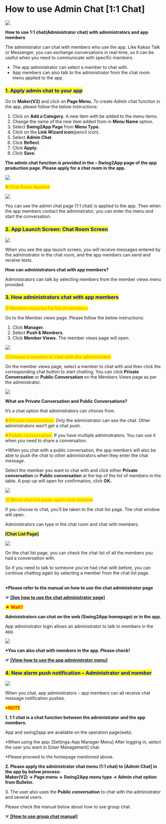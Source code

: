 # How to use Admin Chat \[1:1 Chat]

![](https://support.swing2app.com/wp-content/uploads/2018/10/Admin-chat.png)

**How to use 1:1 chat(Administrator chat) with administrators and app members**

The administrator can chat with members who use the app. Like Kakao Talk or Messenger, you can exchange conversations in real-time, so it can be useful when you need to communicate with specific members.

* The app administrator can select a member to chat with.
* App members can also talk to the administrator from the chat room menu applied to the app.

### <mark style="color:blue;">**1. Apply admin chat to your app**</mark>

Go to **Maker(V2)** and click on **Page Menu.** To create Admin chat function in the app, please follow the below instructions:

1. Click on **Add a Category.** A new item with be added to the menu items.
2. Change the name of the new item added from in **Menu Name** option.
3. Select **Swing2App Page** from **Menu Type.**
4. Click on the **Link Wizard icon**(pencil icon).
5. Select **Admin Chat**.
6. Click **Reflect**.
7. Click **Apply.**
8. Click **Save**.

**The admin chat function is provided in the – Swing2App page of the app production page. Please apply for a chat room in the app.**

![](https://support.swing2app.com/wp-content/uploads/2019/06/Admin\_Chat\_up.png)

<mark style="color:orange;">**▶Chat Room Applied**</mark>

![](https://support.swing2app.com/wp-content/uploads/2018/10/Screenshot-2020-04-14-at-01.51.01.png)

You can see the admin chat page (1:1 chat) is applied to the app. Then when the app members contact the administrator, you can enter the menu and start the conversation.

### <mark style="color:blue;">**2. App Launch Screen: Chat Room Screen**</mark>

![](https://support.swing2app.com/wp-content/uploads/2018/10/menu\_3-copy.png)

When you see the app launch screen, you will receive messages entered by the administrator in the chat room, and the app members can send and receive texts.

**How can administrators chat with app members?**

Administrators can talk by selecting members from the member views menu provided.

### <mark style="color:blue;">**3. How administrators chat with app members**</mark>

<mark style="color:orange;">**1) Member inquiries for list of members**</mark>

Go to the Member views page. Please follow the below instructions:

1. Click **Manager.**
2. Select **Push & Members.**
3. Click **Member Views.** The member views page will open.

![](https://support.swing2app.com/wp-content/uploads/2018/10/w-1.png)

<mark style="color:orange;">**2)Choose a member to chat with the administrator**</mark>

On the member views page, select a member to chat with and then click the corresponding chat button to start chatting. You can click **Private Conversation** or **Public Conversation** on the Members Views page as per the administrator.

![](https://support.swing2app.com/wp-content/uploads/2018/10/e.png)

**What are Private Conversation and Public Conversations?**

It’s a chat option that administrators can choose from.

<mark style="color:orange;">**▶Private conversation:**</mark> Only the administrator can see the chat. Other administrators won’t get a chat push.

<mark style="color:orange;">**▶Public conversation:**</mark> If you have multiple administrators. You can use it when you need to share a conversation.

\*When you chat with a public conversation, the app members will also be able to push the chat to other administrators when they enter the chat message.

Select the member you want to chat with and click either **Private conversation** or **Public conversation** at the top of the list of members in the table. A pop-up will open for confirmation, click **OK.**

![](https://support.swing2app.com/wp-content/uploads/2018/10/r.png)

<mark style="color:orange;">**3) Move chat list page: open chat window**</mark>

If you choose to chat, you’ll be taken to the chat list page. The chat window will open.

Administrators can type in the chat room and chat with members.

<mark style="color:blue;">**\[Chat List Page]**</mark>

![](https://support.swing2app.com/wp-content/uploads/2018/10/chatlist2.png)

On the chat list page, you can check the chat list of all the members you had a conversation with.

So if you need to talk to someone you’ve had chat with before, you can continue chatting again by selecting a member from the chat list page.

\
**\*Please refer to the manual on how to use the chat administrator page**

**☞** [**\[See how to use the chat administrator page\]**](chatlist.md)

<mark style="color:red;">**★ Wait!!**</mark>

**Administrators can chat on the web (Swing2App homepage) or in the app.**

App administrator login allows an administrator to talk to members in the app.

![](https://support.swing2app.com/wp-content/uploads/2018/10/menu\_2.png)

**\*You can also chat with members in the app. Please check!**

**☞** [**\[View how to use the app administrator menu\]**](../../../appguide/appoperation/appmaster-chat.md)

### <mark style="color:blue;">**4. New alarm push notification – Administrator and member**</mark>

![](https://support.swing2app.com/wp-content/uploads/2018/10/%EC%98%81%EB%AC%B8\_%EC%B1%84%ED%8C%85%ED%99%94%EB%A9%B4.png)

When you chat, app administrators – app members can all receive chat message notification pushes.

<mark style="color:red;">**\*NOTE**</mark>

**1. 1:1 chat is a chat function between the administrator and the app members.**

App and swing2app are available on the operation page(web).

\*When using the app: \[Settings-App Manager Menu] After logging in, select the user you want in \[User Management] chat.

\*Please proceed to the homepage mentioned above.

**2. Please apply the administrator chat menu (1:1 chat) to \[Admin Chat] in the app by below process:**\
**Maker(V2) → Page menu → Swing2App menu type → Admin chat option from Bulletin.**

3\. The user also uses the **Public conversation** to chat with the administrator and several users.

Please check the manual below about how to use group chat.

**☞**[ **\[How to use group chat manual\]**](../board/groupchat.md)
